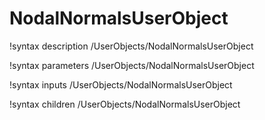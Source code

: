 <!-- MOOSE Documentation Stub: Remove this when content is added. -->

# NodalNormalsUserObject
!syntax description /UserObjects/NodalNormalsUserObject

!syntax parameters /UserObjects/NodalNormalsUserObject

!syntax inputs /UserObjects/NodalNormalsUserObject

!syntax children /UserObjects/NodalNormalsUserObject
